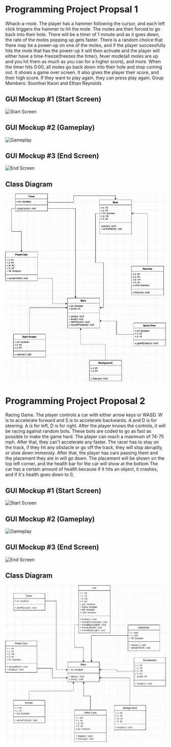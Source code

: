 # Programming Project Propsal 1
Whack-a-mole. The player has a hammer following the cursor, and each left click triggers the hammer to hit the mole. The moles are then forced to go back into their hole. There will be a timer of 1 minute and as it goes down, the rate of the moles popping up gets faster. There is a random choice that there may be a power-up on one of the moles, and if the player successfully hits the mole that has the power-up it will then activate and the player will either have a time-freeze(freezes the timer), fever mode(all moles are up and you hit them as much as you can for a higher score), and more. When the timer hits 0:00, all moles go back down into their hole and stop coming out. It shows a game over screen. It also gives the player their score, and their high score. If they want to play again, they can press play again. 
Goup Members:
Soonhwi Kwon and Ethan Reynolds

## GUI Mockup #1 (Start Screen)
![Start Screen](URL)

## GUI Mockup #2 (Gameplay)
![Gameplay](URL)

## GUI Mockup #3 (End Screen)
![End Screen](URL)

## Class Diagram
![Diagram](https://github.com/Sun-Punks/ProgrammingProjectB3/blob/main/images/Whack-A-MoleDiagram.jpg?raw=true)

# Programming Project Proposal 2
Racing Game. The player controls a car with either arrow keys or WASD. W is to accelerate forward and S is to accelerate backwards. A and D is for steering. A is for left, D is for right. After the player knows the controls, it will be racing against random bots. These bots are coded to go as fast as possible to make the game hard. The player can reach a maximum of 74-75 mph. After that, they can't accelerate any faster. The racer has to stay on the track, if they hit any obstacle or go off the track, they will stop abruptly, or slow down immensly. After that, the player has cars passing them and the placement they are in will go down. The placement will be shown on the top left corner, and the health bar for the car will show at the bottom The car has a certain amount of health because if it hits an object, it crashes, and if it's health goes down to 0, 

## GUI Mockup #1 (Start Screen)
![Start Screen](URL)

## GUI Mockup #2 (Gameplay)
![Gameplay](URL)

## GUI Mockup #3 (End Screen)
![End Screen](URL)

## Class Diagram
![Diagram](https://github.com/Sun-Punks/ProgrammingProjectB3/blob/main/images/RacingGame.jpg?raw=true)
